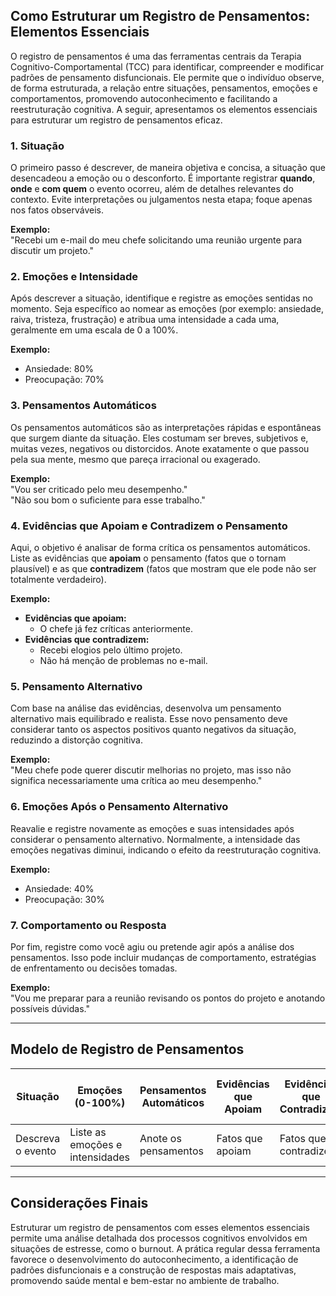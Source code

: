 ## Como Estruturar um Registro de Pensamentos: Elementos Essenciais

O registro de pensamentos é uma das ferramentas centrais da Terapia Cognitivo-Comportamental (TCC) para identificar, compreender e modificar padrões de pensamento disfuncionais. Ele permite que o indivíduo observe, de forma estruturada, a relação entre situações, pensamentos, emoções e comportamentos, promovendo autoconhecimento e facilitando a reestruturação cognitiva. A seguir, apresentamos os elementos essenciais para estruturar um registro de pensamentos eficaz.

### 1. Situação

O primeiro passo é descrever, de maneira objetiva e concisa, a situação que desencadeou a emoção ou o desconforto. É importante registrar **quando**, **onde** e **com quem** o evento ocorreu, além de detalhes relevantes do contexto. Evite interpretações ou julgamentos nesta etapa; foque apenas nos fatos observáveis.

**Exemplo:**  
"Recebi um e-mail do meu chefe solicitando uma reunião urgente para discutir um projeto."

### 2. Emoções e Intensidade

Após descrever a situação, identifique e registre as emoções sentidas no momento. Seja específico ao nomear as emoções (por exemplo: ansiedade, raiva, tristeza, frustração) e atribua uma intensidade a cada uma, geralmente em uma escala de 0 a 100%.

**Exemplo:**  
- Ansiedade: 80%
- Preocupação: 70%

### 3. Pensamentos Automáticos

Os pensamentos automáticos são as interpretações rápidas e espontâneas que surgem diante da situação. Eles costumam ser breves, subjetivos e, muitas vezes, negativos ou distorcidos. Anote exatamente o que passou pela sua mente, mesmo que pareça irracional ou exagerado.

**Exemplo:**  
"Vou ser criticado pelo meu desempenho."  
"Não sou bom o suficiente para esse trabalho."

### 4. Evidências que Apoiam e Contradizem o Pensamento

Aqui, o objetivo é analisar de forma crítica os pensamentos automáticos. Liste as evidências que **apoiam** o pensamento (fatos que o tornam plausível) e as que **contradizem** (fatos que mostram que ele pode não ser totalmente verdadeiro).

**Exemplo:**  
- **Evidências que apoiam:**  
  - O chefe já fez críticas anteriormente.
- **Evidências que contradizem:**  
  - Recebi elogios pelo último projeto.
  - Não há menção de problemas no e-mail.

### 5. Pensamento Alternativo

Com base na análise das evidências, desenvolva um pensamento alternativo mais equilibrado e realista. Esse novo pensamento deve considerar tanto os aspectos positivos quanto negativos da situação, reduzindo a distorção cognitiva.

**Exemplo:**  
"Meu chefe pode querer discutir melhorias no projeto, mas isso não significa necessariamente uma crítica ao meu desempenho."

### 6. Emoções Após o Pensamento Alternativo

Reavalie e registre novamente as emoções e suas intensidades após considerar o pensamento alternativo. Normalmente, a intensidade das emoções negativas diminui, indicando o efeito da reestruturação cognitiva.

**Exemplo:**  
- Ansiedade: 40%
- Preocupação: 30%

### 7. Comportamento ou Resposta

Por fim, registre como você agiu ou pretende agir após a análise dos pensamentos. Isso pode incluir mudanças de comportamento, estratégias de enfrentamento ou decisões tomadas.

**Exemplo:**  
"Vou me preparar para a reunião revisando os pontos do projeto e anotando possíveis dúvidas."

---

## Modelo de Registro de Pensamentos

| Situação | Emoções (0-100%) | Pensamentos Automáticos | Evidências que Apoiam | Evidências que Contradizem | Pensamento Alternativo | Emoções Após (0-100%) | Comportamento/Resposta |
|----------|------------------|------------------------|----------------------|---------------------------|-----------------------|-----------------------|------------------------|
| Descreva o evento | Liste as emoções e intensidades | Anote os pensamentos | Fatos que apoiam | Fatos que contradizem | Novo pensamento | Reavalie emoções | Ação tomada ou planejada |

---

## Considerações Finais

Estruturar um registro de pensamentos com esses elementos essenciais permite uma análise detalhada dos processos cognitivos envolvidos em situações de estresse, como o burnout. A prática regular dessa ferramenta favorece o desenvolvimento do autoconhecimento, a identificação de padrões disfuncionais e a construção de respostas mais adaptativas, promovendo saúde mental e bem-estar no ambiente de trabalho.